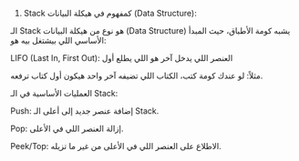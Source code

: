 1. Stack كمفهوم في هيكلة البيانات (Data Structure):

الـ Stack هو نوع من هيكلة البيانات (Data Structure) يشبه كومة الأطباق، حيث المبدأ الأساسي اللي بيشتغل بيه هو:

LIFO (Last In, First Out): العنصر اللي يدخل آخر هو اللي يطلع أول

مثلاً: لو عندك كومة كتب، الكتاب اللي تضيفه آخر واحد هيكون أول كتاب ترفعه.

العمليات الأساسية في الـ Stack:

Push: إضافة عنصر جديد إلى أعلى الـ Stack.

Pop: إزالة العنصر اللي في الأعلى.

Peek/Top: الاطلاع على العنصر اللي في الأعلى من غير ما تزيله.

